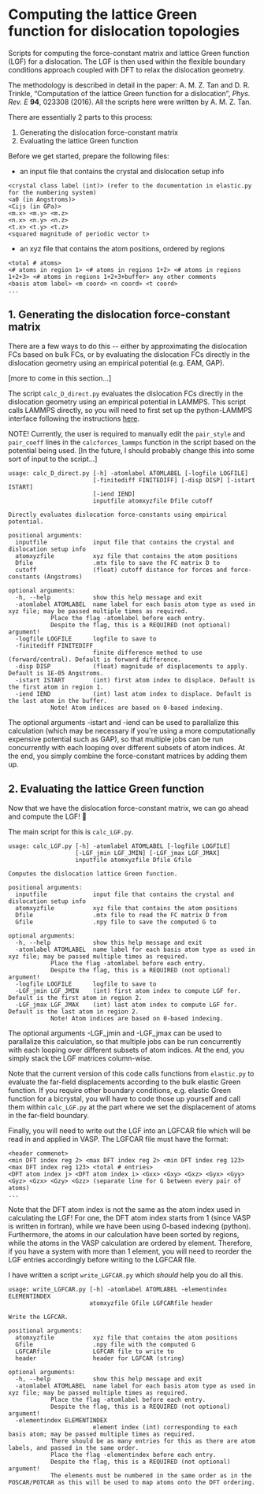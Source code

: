 # Computing the lattice Green function for dislocation topologies

Scripts for computing the force-constant matrix and lattice Green function (LGF) for a dislocation. The LGF is then used within the flexible boundary conditions approach coupled with DFT to relax the dislocation geometry.

The methodology is described in detail in the paper: A. M. Z. Tan and D. R. Trinkle, “Computation of the lattice Green function for a dislocation”, *Phys. Rev. E* **94**, 023308 (2016). All the scripts here were written by A. M. Z. Tan. 

There are essentially 2 parts to this process:
1. Generating the dislocation force-constant matrix
2. Evaluating the lattice Green function

Before we get started, prepare the following files:
- an input file that contains the crystal and dislocation setup info
```
<crystal class label (int)> (refer to the documentation in elastic.py for the numbering system)
<a0 (in Angstroms)>
<Cijs (in GPa)>
<m.x> <m.y> <m.z>
<n.x> <n.y> <n.z>
<t.x> <t.y> <t.z>
<squared magnitude of periodic vector t>
```
- an xyz file that contains the atom positions, ordered by regions
```
<total # atoms>
<# atoms in region 1> <# atoms in regions 1+2> <# atoms in regions 1+2+3> <# atoms in regions 1+2+3+buffer> any other comments
<basis atom label> <m coord> <n coord> <t coord>
...
```


## 1. Generating the dislocation force-constant matrix

There are a few ways to do this -- either by approximating the dislocation FCs based on bulk FCs, or by evaluating the dislocation FCs directly in the dislocation geometry using an empirical potential (e.g. EAM, GAP).

[more to come in this section...]

The script `calc_D_direct.py` evaluates the dislocation FCs directly in the dislocation geometry using an empirical potential in LAMMPS. This script calls LAMMPS directly, so you will need to first set up the python-LAMMPS interface following the instructions [here](http://lammps.sandia.gov/doc/Section_python.html).

NOTE! Currently, the user is required to manually edit the `pair_style` and `pair_coeff` lines in the `calcforces_lammps` function in the script based on the potential being used. [In the future, I should probably change this into some sort of input to the script...]
```
usage: calc_D_direct.py [-h] -atomlabel ATOMLABEL [-logfile LOGFILE]
                        [-finitediff FINITEDIFF] [-disp DISP] [-istart ISTART]
                        [-iend IEND]
                        inputfile atomxyzfile Dfile cutoff

Directly evaluates dislocation force-constants using empirical potential.

positional arguments:
  inputfile             input file that contains the crystal and dislocation setup info
  atomxyzfile           xyz file that contains the atom positions
  Dfile                 .mtx file to save the FC matrix D to
  cutoff                (float) cutoff distance for forces and force-constants (Angstroms)

optional arguments:
  -h, --help            show this help message and exit
  -atomlabel ATOMLABEL  name label for each basis atom type as used in xyz file; may be passed multiple times as required.
			Place the flag -atomlabel before each entry.
			Despite the flag, this is a REQUIRED (not optional) argument!
  -logfile LOGFILE      logfile to save to
  -finitediff FINITEDIFF
                        finite difference method to use (forward/central). Default is forward difference.
  -disp DISP            (float) magnitude of displacements to apply. Default is 1E-05 Angstroms.
  -istart ISTART        (int) first atom index to displace. Default is the first atom in region 1.
  -iend IEND            (int) last atom index to displace. Default is the last atom in the buffer.
			Note! Atom indices are based on 0-based indexing.						
```
The optional arguments -istart and -iend can be used to parallalize this calculation (which may be necessary if you're using a more computationally expensive potential such as GAP), so that multiple jobs can be run concurrently with each looping over different subsets of atom indices. At the end, you simply combine the force-constant matrices by adding them up.

## 2. Evaluating the lattice Green function

Now that we have the dislocation force-constant matrix, we can go ahead and compute the LGF! :tada:

The main script for this is `calc_LGF.py`.
```
usage: calc_LGF.py [-h] -atomlabel ATOMLABEL [-logfile LOGFILE]
                   [-LGF_jmin LGF_JMIN] [-LGF_jmax LGF_JMAX]
                   inputfile atomxyzfile Dfile Gfile

Computes the dislocation lattice Green function.

positional arguments:
  inputfile             input file that contains the crystal and dislocation setup info
  atomxyzfile           xyz file that contains the atom positions
  Dfile                 .mtx file to read the FC matrix D from
  Gfile                 .npy file to save the computed G to

optional arguments:
  -h, --help            show this help message and exit
  -atomlabel ATOMLABEL  name label for each basis atom type as used in xyz file; may be passed multiple times as required.
			Place the flag -atomlabel before each entry.
			Despite the flag, this is a REQUIRED (not optional) argument!
  -logfile LOGFILE      logfile to save to
  -LGF_jmin LGF_JMIN    (int) first atom index to compute LGF for. Default is the first atom in region 2.
  -LGF_jmax LGF_JMAX    (int) last atom index to compute LGF for. Default is the last atom in region 2.
  			Note! Atom indices are based on 0-based indexing.
```
The optional arguments -LGF_jmin and -LGF_jmax can be used to parallalize this calculation, so that multiple jobs can be run concurrently with each looping over different subsets of atom indices. At the end, you simply stack the LGF matrices column-wise.

Note that the current version of this code calls functions from `elastic.py` to evaluate the far-field displacements according to the bulk elastic Green function. If you require other boundary conditions, e.g. elastic Green function for a bicrystal, you will have to code those up yourself and call them within `calc_LGF.py` at the part where we set the displacement of atoms in the far-field boundary.

Finally, you will need to write out the LGF into an LGFCAR file which will be read in and applied in VASP. The LGFCAR file must have the format:
```
<header commenet>
<min DFT index reg 2> <max DFT index reg 2> <min DFT index reg 123> <max DFT index reg 123> <total # entries>
<DFT atom index j> <DFT atom index i> <Gxx> <Gxy> <Gxz> <Gyx> <Gyy> <Gyz> <Gzx> <Gzy> <Gzz> (separate line for G between every pair of atoms)
...
```
Note that the DFT atom index is not the same as the atom index used in calculating the LGF! For one, the DFT atom index starts from 1 (since VASP is written in fortran), while we have been using 0-based indexing (python). Furthermore, the atoms in our calculation have been sorted by regions, while the atoms in the VASP calculation are ordered by element. Therefore, if you have a system with more than 1 element, you will need to reorder the LGF entries accordingly before writing to the LGFCAR file.

I have written a script `write_LGFCAR.py` which *should* help you do all this.
```
usage: write_LGFCAR.py [-h] -atomlabel ATOMLABEL -elementindex ELEMENTINDEX
                       atomxyzfile Gfile LGFCARfile header

Write the LGFCAR.

positional arguments:
  atomxyzfile           xyz file that contains the atom positions
  Gfile                 .npy file with the computed G
  LGFCARfile            LGFCAR file to write to
  header                header for LGFCAR (string)

optional arguments:
  -h, --help            show this help message and exit
  -atomlabel ATOMLABEL  name label for each basis atom type as used in xyz file; may be passed multiple times as required.
			Place the flag -atomlabel before each entry.
			Despite the flag, this is a REQUIRED (not optional) argument!
  -elementindex ELEMENTINDEX
                        element index (int) corresponding to each basis atom; may be passed multiple times as required.
			There should be as many entries for this as there are atom labels, and passed in the same order.
			Place the flag -elementindex before each entry.
			Despite the flag, this is a REQUIRED (not optional) argument!
			The elements must be numbered in the same order as in the POSCAR/POTCAR as this will be used to map atoms onto the DFT ordering.
```



